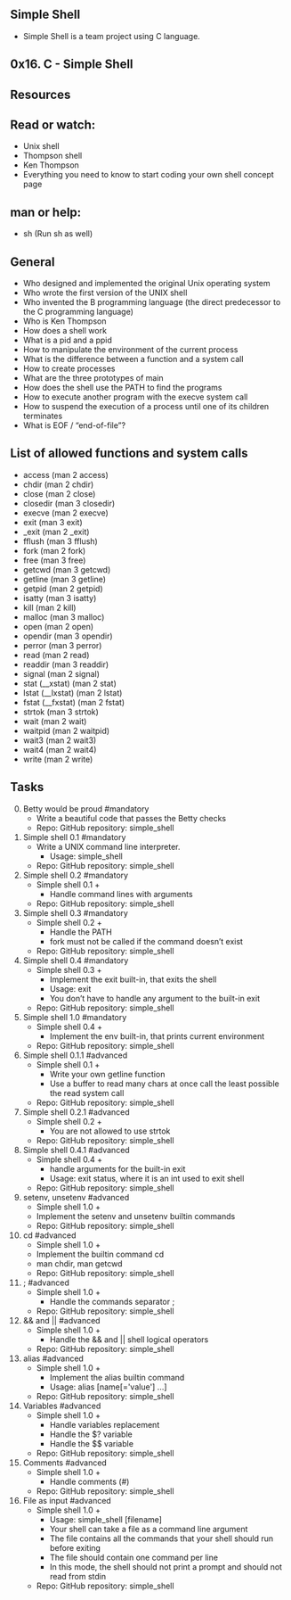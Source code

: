 Simple Shell
-------------
* Simple Shell is a team project using C language.

0x16. C - Simple Shell
-----------------------

Resources
----------
Read or watch:
--------------
* Unix shell
* Thompson shell
* Ken Thompson
* Everything you need to know to start coding your own shell concept page

man or help:
-------------
* sh (Run sh as well)

General
--------
* Who designed and implemented the original Unix operating system
* Who wrote the first version of the UNIX shell
* Who invented the B programming language
  (the direct predecessor to the C programming language)
* Who is Ken Thompson
* How does a shell work
* What is a pid and a ppid
* How to manipulate the environment of the current process
* What is the difference between a function and a system call
* How to create processes
* What are the three prototypes of main
* How does the shell use the PATH to find the programs
* How to execute another program with the execve system call
* How to suspend the execution of a process until
  one of its children terminates
* What is EOF / “end-of-file”?

List of allowed functions and system calls
-------------------------------------------
* access (man 2 access)
* chdir (man 2 chdir)
* close (man 2 close)
* closedir (man 3 closedir)
* execve (man 2 execve)
* exit (man 3 exit)
* _exit (man 2 _exit)
* fflush (man 3 fflush)
* fork (man 2 fork)
* free (man 3 free)
* getcwd (man 3 getcwd)
* getline (man 3 getline)
* getpid (man 2 getpid)
* isatty (man 3 isatty)
* kill (man 2 kill)
* malloc (man 3 malloc)
* open (man 2 open)
* opendir (man 3 opendir)
* perror (man 3 perror)
* read (man 2 read)
* readdir (man 3 readdir)
* signal (man 2 signal)
* stat (__xstat) (man 2 stat)
* lstat (__lxstat) (man 2 lstat)
* fstat (__fxstat) (man 2 fstat)
* strtok (man 3 strtok)
* wait (man 2 wait)
* waitpid (man 2 waitpid)
* wait3 (man 2 wait3)
* wait4 (man 2 wait4)
* write (man 2 write)

Tasks
------
0. Betty would be proud #mandatory
	- Write a beautiful code that passes the Betty checks
	- Repo: GitHub repository: simple_shell
1. Simple shell 0.1 #mandatory
	- Write a UNIX command line interpreter.
		* Usage: simple_shell
	- Repo: GitHub repository: simple_shell
2. Simple shell 0.2 #mandatory
	- Simple shell 0.1 +
		* Handle command lines with arguments
	- Repo: GitHub repository: simple_shell
3. Simple shell 0.3 #mandatory
	- Simple shell 0.2 +
		* Handle the PATH
		* fork must not be called if the command doesn’t exist
	- Repo: GitHub repository: simple_shell
4. Simple shell 0.4 #mandatory
	- Simple shell 0.3 +
		* Implement the exit built-in, that exits the shell
		* Usage: exit
		* You don’t have to handle any argument to the built-in exit
	- Repo: GitHub repository: simple_shell
5. Simple shell 1.0 #mandatory
	- Simple shell 0.4 +
		* Implement the env built-in, that prints current environment
	- Repo: GitHub repository: simple_shell
6. Simple shell 0.1.1 #advanced
	- Simple shell 0.1 +
		* Write your own getline function
		* Use a buffer to read many chars at once
		  call the least possible the read system call
	- Repo: GitHub repository: simple_shell
7. Simple shell 0.2.1 #advanced
	- Simple shell 0.2 +
		* You are not allowed to use strtok
	- Repo: GitHub repository: simple_shell
8. Simple shell 0.4.1 #advanced
	- Simple shell 0.4 +
		* handle arguments for the built-in exit
		* Usage: exit status, where it is an int used to exit shell
	- Repo: GitHub repository: simple_shell
9. setenv, unsetenv #advanced
	- Simple shell 1.0 +
	- Implement the setenv and unsetenv builtin commands
	- Repo: GitHub repository: simple_shell
10. cd #advanced
	- Simple shell 1.0 +
	- Implement the builtin command cd
	- man chdir, man getcwd
	- Repo: GitHub repository: simple_shell
11. ; #advanced
	- Simple shell 1.0 +
		* Handle the commands separator ;
	- Repo: GitHub repository: simple_shell
12. && and || #advanced
	- Simple shell 1.0 +
		* Handle the && and || shell logical operators
	- Repo: GitHub repository: simple_shell
13. alias #advanced
	- Simple shell 1.0 +
		* Implement the alias builtin command
		* Usage: alias [name[='value'] ...]
	- Repo: GitHub repository: simple_shell
14. Variables #advanced
	- Simple shell 1.0 +
		* Handle variables replacement
		* Handle the $? variable
		* Handle the $$ variable
	- Repo: GitHub repository: simple_shell
15. Comments #advanced
	- Simple shell 1.0 +
		* Handle comments (#)
	- Repo: GitHub repository: simple_shell
16. File as input #advanced
	- Simple shell 1.0 +
		* Usage: simple_shell [filename]
		* Your shell can take a file as a command line argument
		* The file contains all the commands
		  that your shell should run before exiting
		* The file should contain one command per line
		* In this mode, the shell should not print a prompt
		  and should not read from stdin
	- Repo: GitHub repository: simple_shell
